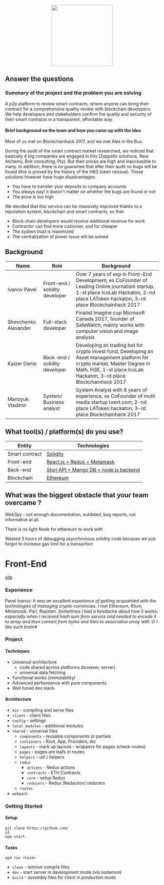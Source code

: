 <p align="center">
  <img src="https://github.com/ThirdEyeTeam/site/blob/master/logo400x400.png?raw=true" height="200" />
</p>

## Answer the questions

### Summary of the project and the problem you are solving

A p2p platform to review smart contracts, where anyone can bring their contract for a comprehensive quality review with blockchain developers. We help developers and stakeholders confirm the quality and security of their smart contracts in a transparent, affordable way. 
#### Brief background on the team and how you came up with the idea

Most of us met on Blockchainhack 2017, and we met Alex in the Bus.
 
During the audit of the smart contract market researched, we noticed that basically 4 big companies are engaged in this (Zeppelin solutions, New Alchemy, Bok consulting, Pty). But their prices are high and inaccessible to many.
In addition, there is no guarantee that after their audit no bugs will be found (this is proved by the history of the HKG token reissue). These solutions however have huge disadvantages:
 
 - You have to transfer your deposits to company accounts
 - You always pay! it doesn't matter on whether the bugs are found or not
 - The price is too high 
 
We decided that this service can be massively improved thanks to a reputation system, blockchain and smart contracts, so that:
 
 - Block chain developers would receive additional revenue for work
 - Contractor can find more customer, and for cheaper
 - The system trust is maximized
 - The centralization of power issue will be solved
 
 
## Background

| Name | Role | Background | 
| ---- | ---- | ---------- |
| Ivanov Pavel | Front-end / solidity developer | Over 7 years of exp in Front-End Development, ex CoFounder of Leading Online journalism startup, 1-st place IcoLab Hackaton, 2-nd place LAToken hackaton, 3-rd place Blockchainhack 2017 |
| Shevchenko Alexander | Full-stack developer | Finalist Imagine cup Microsoft Canada 2017, founder of SafeWatch, mainly works with computer vision and image analysis|
| Kaizer Denis | Back-end / solidity developer | Developing an trading bot for crypto invest fund, Developing an Asset management platform for crypto market, Master Degree in Math, HSE, 1-st place IcoLab Hackaton, 3-rd place Blockchainhack 2017 |
| Manzyuk Vladimir | System/ Business analyst | System Analyst with 8 years of experience, ex CoFounder of multi media startup tvevt.com, 2-nd place LAToken hackaton, 3-rd place Blockchainhack 2017 |


## What tool(s) / platform(s) do you use?

 
| Entity | Technologies |
| ---- | ---- |
| Smart contract | [Solidity](https://github.com/ForsetiTeam/SmartContracts) |
| Front-end | [React.js + Redux + Metamask](https://github.com/ForsetiTeam/ForsetiTeam) |
| Back-end | [Storj API + Mango DB + node.js backend](https://github.com/ForsetiTeam/Blockjudje_Telegram-bot) |
| Blockchain | [Ethereum](https://github.com/ForsetiTeam/qtumRealisation) |


## What was the biggest obstacle that your team overcame ?

Web3py - not enough documentation, outdated, bug reports, not informative at all.
 
There is no light Node for ethereum to work with  

Wasted 3 hours of debugging asynchronous  solidity code because we just forgot to increase gas limit for a transaction  
 
 


# Front-End

[site](http://)

### Experience

Pavel Ivanov: *It was an excellent experience of getting acquainted with the technologies of managing crypto-currencies. I met Ethereum, Ktum, Metamask, Pari, Ropsten. Sometimes I had a headache about how it works, especially when I recieved hash sum from service and needed to encode it to array and then convert from bytes and then to associative array with :D I like such brain#*

### Project

#### Techniques

- Universal architecture
  - code shared across platforms (browser, server)
  - universal data fetching
- Functional works (immutability)
- Advanced performance with pure components
- Well tuned dev stack

#### Architecture

- `bin` - compiling and serve files
- `client` - client files
- `config` - settings
- `local_modules` - additional modules
- `shared` - universal files
  - `components` - reusable components or partials
  - `containers` - Root, App, Providers, etc
  - `layouts` - mark up layouts - wrappers for pages (check routes)
  - `pages` - pages are leafs in routes
  - `helpers` - util / helpers
  - `redux`
    - `actions` - Redux actions
    - `contracts` - ETH Contracts
    - `core` - setup Redux
    - `reducers` - Redux [Redaction] reducers
  - `routes`
- `webpack`

### Getting Started

#### Setup

```
git clone https://github.com/
cd 
npm start
```

#### Tasks

```
npm run <task>
```

* `clean` - remove compile files
* `dev` - start server in development mode (via nodemon)
* `build` - assembly files for client in *production* mode
